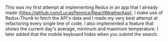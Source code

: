 This was my first attempt at implementing Redux in an app that I already made (https://github.com/LucasPennice/ReactWeatherApp), I make use of Redux-Thunk to fetch the API's data and I made my very best attempt at refactoring every single line of code. I also implemented a feature that shows the current day's average, minimum and maximum temperature. I later added that the mobile keyboard hides when you submit the search.
